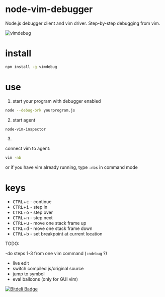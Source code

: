 node-vim-debugger
=================

Node.js debugger client and vim driver. Step-by-step debugging from vim.

![vimdebug](https://cloud.githubusercontent.com/assets/173025/3963425/7c2322b0-277b-11e4-8bd0-506fe8f9ba8a.gif)

install
============

```sh
npm install -g vimdebug
```

use
===

1) start your program with debugger enabled

```sh
node --debug-brk yourprogram.js
```

2) start agent

```sh
node-vim-inspector
```
3)
connect vim to agent:
```sh
vim -nb
```
or if you have vim already running, type `:nbs` in command mode

keys
====
  - <kbd>CTRL</kbd>+<kbd>c</kbd> - continue
  - <kbd>CTRL</kbd>+<kbd>i</kbd> - step in
  - <kbd>CTRL</kbd>+<kbd>o</kbd> - step over
  - <kbd>CTRL</kbd>+<kbd>n</kbd> - step next
  - <kbd>CTRL</kbd>+<kbd>u</kbd> - move one stack frame up
  - <kbd>CTRL</kbd>+<kbd>d</kbd> - move one stack frame down
  - <kbd>CTRL</kbd>+<kbd>b</kbd> - set breakpoint at current location

TODO:

  -do steps 1-3 from one vim command (`:ndebug` ?)
  - live edit
  - switch compiled js/original source
  - jump to symbol
  - eval balloons (only for GUI vim)


[![Bitdeli Badge](https://d2weczhvl823v0.cloudfront.net/sidorares/node-vim-debugger/trend.png)](https://bitdeli.com/free "Bitdeli Badge")


